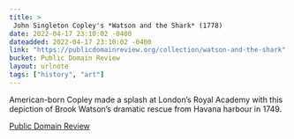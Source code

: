 ```yaml
---
title: > 
 John Singleton Copley's *Watson and the Shark* (1778)
date: 2022-04-17 23:10:02 -0400
dateadded: 2022-04-17 23:10:02 -0400
link: "https://publicdomainreview.org/collection/watson-and-the-shark"
bucket: Public Domain Review
layout: urlnote
tags: ["history", "art"]
--- 
```

American-born Copley made a splash at London’s Royal Academy with this depiction of Brook Watson’s dramatic rescue from Havana harbour in 1749.
 <!-- end excerpt --> 
<div class='bucket'><a class='internal-link' href='/buckets/public-domain-review'>Public Domain Review</a></div> 
